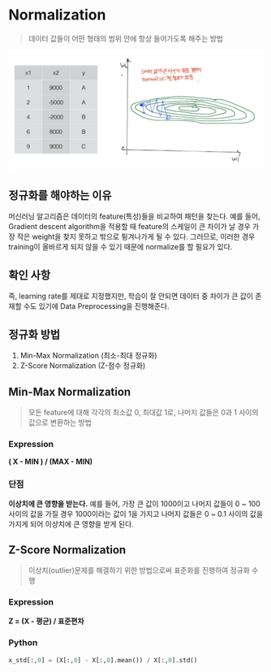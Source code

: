 # Normalization
> 데이터 값들이 어떤 형태의 범위 안에 항상 들어가도록 해주는 방법

<img src="img/data_diff.png" style="width: 600px"/>

## 정규화를 해야하는 이유
머신러닝 알고리즘은 데이터의 feature(특성)들을 비교하여 패턴을 찾는다.
예를 들어, Gradient descent algorithm을 적용할 때 feature의 스케일이 큰 차이가 날 경우 가장 작은 weight을 찾지 못하고 밖으로 튕겨나가게 될 수 있다. 그러므로, 이러한 경우 training이 올바르게 되지 않을 수 있기 때문에 normalize를 할 필요가 있다. 

## 확인 사항
즉, learning rate를 제대로 지정했지만, 학습이 잘 안되면 데이터 중 차이가 큰 값이 존재할 수도 있기에 Data Preprocessing을 진행해준다. 

## 정규화 방법
1. Min-Max Normalization (최소-최대 정규화)
2. Z-Score Normalization (Z-점수 정규화) 

## Min-Max Normalization 
> 모든 feature에 대해 각각의 최소값 0, 최대값 1로, 나머지 값들은 0과 1 사이의 값으로 변환하는 방법 

### Expression
<strong>( X - MIN ) / (MAX - MIN)</strong>

### 단점
<strong>이상치에 큰 영향을 받는다.</strong>
예를 들어, 가장 큰 값이 1000이고 나머지 값들이 0 ~ 100 사이의 값을 가질 경우 1000이라는 값이 1을 가지고 나머지 값들은 0 ~ 0.1 사이의 값을 가지게 되어 이상치에 큰 영향을 받게 된다. 

## Z-Score Normalization
> 이상치(outlier)문제를 해결하기 위한 방법으로써 표준화를 진행하여 정규화 수행

### Expression
<strong>Z = (X - 평균) / 표준편차</strong>

### Python
```python 
x_std[:,0] = (X[:,0] - X[:,0].mean()) / X[:,0].std()
```
